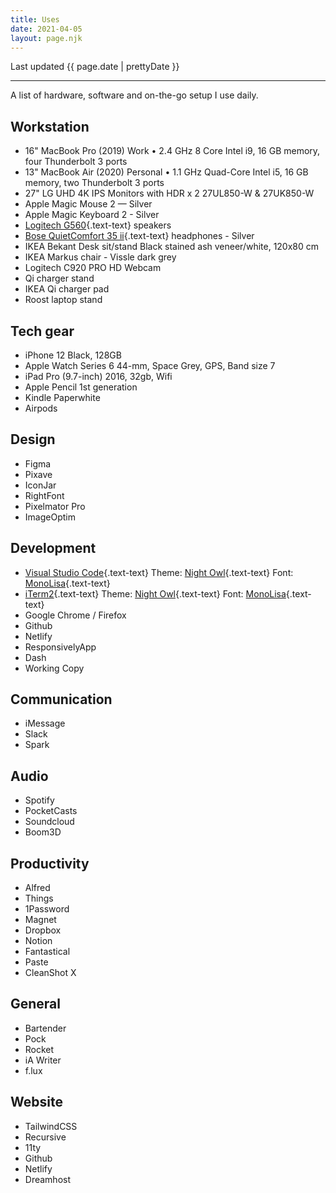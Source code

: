 ```yaml
---
title: Uses
date: 2021-04-05
layout: page.njk
---
```


<p class="text-textSubtle">Last updated {{ page.date | prettyDate }}</p>

---

A list of hardware, software and on-the-go setup I use daily.

## Workstation

- 16" MacBook Pro (2019)
  <span class="text-textSubtle text-14">Work • 2.4 GHz 8 Core Intel i9, 16 GB memory, four Thunderbolt 3 ports</span>
- 13" MacBook Air (2020)
  <span class="text-textSubtle text-14">Personal • 1.1 GHz Quad-Core Intel i5, 16 GB memory, two Thunderbolt 3 ports</span>
- 27" LG UHD 4K IPS Monitors with HDR <span class="text-textSubtle text-14">x 2</span>
  <span class="text-textSubtle text-14">27UL850-W & 27UK850-W</span>
- Apple Magic Mouse 2 — Silver
- Apple Magic Keyboard 2 - Silver
- [Logitech G560](https://www.logitechg.com/en-au/products/gaming-audio/g560-rgb-gaming-speakers.980-001303.html){.text-text} speakers
- [Bose QuietComfort 35 ii](https://www.bose.com.au/en_au/products/headphones/over_ear_headphones/quietcomfort-35-wireless-ii.html#v=qc35_ii_black){.text-text} headphones - Silver
- IKEA Bekant Desk sit/stand
  <span class="text-textSubtle text-14">Black stained ash veneer/white, 120x80 cm</span>
- IKEA Markus chair - Vissle dark grey
- Logitech C920 PRO HD Webcam
- Qi charger stand
- IKEA Qi charger pad
- Roost laptop stand

## Tech gear

- iPhone 12
  <span class="text-textSubtle text-14">Black, 128GB</span>
- Apple Watch Series 6
  <span class="text-textSubtle text-14">44-mm, Space Grey, GPS, Band size 7</span>
- iPad Pro (9.7-inch)
  <span class="text-textSubtle text-14">2016, 32gb, Wifi</span>
- Apple Pencil
  <span class="text-textSubtle text-14">1st generation</span>
- Kindle Paperwhite
- Airpods

## Design

- Figma
- Pixave
- IconJar
- RightFont
- Pixelmator Pro
- ImageOptim

## Development

- [Visual Studio Code](https://code.visualstudio.com/){.text-text}
  <span class="text-textSubtle text-14">Theme:</span> [Night Owl](https://marketplace.visualstudio.com/items?itemName=sdras.night-owl){.text-text}
  <span class="text-textSubtle text-14">Font:</span> [MonoLisa](https://www.monolisa.dev/){.text-text}
- [iTerm2](https://iterm2.com/){.text-text}
  <span class="text-textSubtle text-14">Theme:</span> [Night Owl](https://github.com/nickcernis/iterm2-night-owl){.text-text}
  <span class="text-textSubtle text-14">Font:</span> [MonoLisa](https://www.monolisa.dev/){.text-text}
- Google Chrome / Firefox
- Github
- Netlify
- ResponsivelyApp
- Dash
- Working Copy

## Communication

- iMessage
- Slack
- Spark

## Audio

- Spotify
- PocketCasts
- Soundcloud
- Boom3D

## Productivity

- Alfred
- Things
- 1Password
- Magnet
- Dropbox
- Notion
- Fantastical
- Paste
- CleanShot X

## General

- Bartender
- Pock
- Rocket
- iA Writer
- f.lux

## Website

- TailwindCSS
- Recursive
- 11ty
- Github
- Netlify
- Dreamhost
